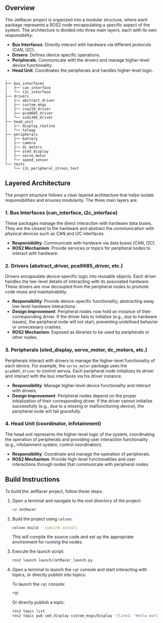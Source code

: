 ## Overview

The JetRacer project is organized into a modular structure, where each package represents a ROS2 node encapsulating a specific aspect of the system. The architecture is divided into three main layers, each with its own responsibility:

- **Bus Interfaces**: Directly interact with hardware via different protocols (CAN, I2C).
- **Drivers**: Defines device specific operations.
- **Peripherals**: Communicate with the drivers and manage higher-level device functionality.
- **Head Unit**: Coordinates the peripherals and handles higher-level logic.

```
.
├── bus_interfaces
│   ├── can_interface
│   └── i2c_interface
├── drivers
│   ├── abstract_driver
│   ├── custom_msgs
│   ├── ina219_driver
│   ├── pca9685_driver
│   └── ssd1306_driver
├── head_unit
│   ├── display_routine
│   └── teleop
├── peripherals
│   ├── battery
│   ├── camera
│   ├── dc_motors
│   ├── oled_display
│   ├── servo_motor
│   └── speed_sensor
└── tests
    └── i2c_peripheral_stress_test
```
## Layered Architecture

The project structure follows a clear layered architecture that helps isolate responsibilities and ensures modularity. The three main layers are:

### 1. **Bus Interfaces (can_interface, i2c_interface)**
These packages manage the direct interaction with hardware data buses. They are the closest to the hardware and abstract the communication with physical devices such as CAN and I2C interfaces.
- **Responsibility**: Communicate with hardware via data buses (CAN, I2C).
- **ROS2 Mechanism**: Provide services or topics for peripheral nodes to interact with hardware.

### 2. **Drivers (abstract_driver, pca9685_driver, etc.)**
Drivers encapsulate device-specific logic into reusable objects. Each driver handles the low-level details of interacting with its associated hardware. These drivers are now decoupled from the peripheral nodes to promote code reuse and maintainability.
- **Responsibility**: Provide device-specific functionality, abstracting away low-level hardware interactions.
- **Design Improvement**: Peripheral nodes now hold an instance of their corresponding driver. If the driver fails to initialize (e.g., due to hardware issues), the peripheral node will not start, preventing undefined behavior or unnecessary crashes.
- **ROS2 Mechanism**: Exposed as libraries to be used by peripherals or other nodes.

### 3. **Peripherals (oled_display, servo_motor, dc_motors, etc.)**
Peripherals interact with drivers to manage the higher-level functionality of each device. For example, the `servo_motor` package uses the `pca9685_driver` to control servos. Each peripheral node initializes its driver and interact with the bus interfaces via his driver instance.
- **Responsibility**: Manage higher-level device functionality and interact with drivers.
- **Design Improvement**: Peripheral nodes depend on the proper initialization of their corresponding driver. If the driver cannot initialize successfully (e.g., due to a missing or malfunctioning device), the peripheral node will fail gracefully.

### 4. **Head Unit (coordinator, infotainment)**
The head unit represents the higher-level logic of the system, coordinating the operation of peripherals and providing user interaction functionality (e.g., infotainment system, control coordination).
- **Responsibility**: Coordinate and manage the operation of peripherals.
- **ROS2 Mechanism**: Provide high-level functionalities and user interactions through nodes that communicate with peripheral nodes.

## Build Instructions

To build the JetRacer project, follow these steps:

1. Open a terminal and navigate to the root directory of the project:
    ```bash
    cd JetRacer
    ```

2. Build the project using `colcon`:
    ```bash
    colcon build --symlink-install
    ```

    This will compile the source code and set up the appropriate environment for running the nodes.

3. Execute the launch script:
    ```bash
    ros2 launch launch/JetRacer_launch.py
    ```

4. Open a terminal to launch the `rqt` console and start interacting with topics, or directly publish into topics:

    To launch the `rqt` console:
    ```bash
    rqt
    ```

    Or directly publish a topic:
    ```bash
    ros2 topic list
    ros2 topic pub cmd_display custom_msgs/Display '{line1: "Hello world"}' --once
    ```
